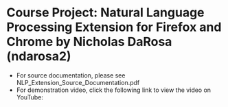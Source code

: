 # Course Project: Natural Language Processing Extension for Firefox and Chrome by Nicholas DaRosa (ndarosa2)
 * For source documentation, please see NLP_Extension_Source_Documentation.pdf
 * For demonstration video, click the following link to view the video on YouTube: 
